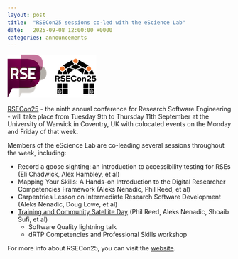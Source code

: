 ```yaml
---
layout: post
title:  "RSECon25 sessions co-led with the eScience Lab"
date:   2025-09-08 12:00:00 +0000
categories: announcements
---
```


![RSECon25 logo](/images/posts_images/rsecon25-logo.png)

[RSECon25](https://rsecon25.society-rse.org/) - the ninth annual conference for Research Software Engineering - will take place from Tuesday 9th to Thursday 11th September at the University of Warwick in Coventry, UK with colocated events on the Monday and Friday of that week.

Members of the eScience Lab are co-leading several sessions throughout the week, including:

- Record a goose sighting: an introduction to accessibility testing for RSEs (Eli Chadwick, Alex Hambley, et al)
- Mapping Your Skills: A Hands-on Introduction to the Digital Researcher Competencies Framework (Aleks Nenadic, Phil Reed, et al)
- Carpentries Lesson on Intermediate Research Software Development (Aleks Nenadic, Doug Lowe, et al)
- [Training and Community Satellite Day](https://rsecon25.society-rse.org/training-community-day/) (Phil Reed, Aleks Nenadic, Shoaib Sufi, et al)
    - Software Quality lightning talk
    - dRTP Competencies and Professional Skills workshop

For more info about RSECon25, you can visit the [website](https://rsecon25.society-rse.org/).
